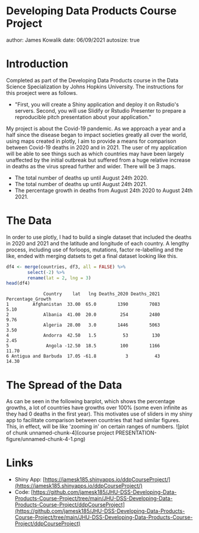 Developing Data Products Course Project
========================================================
author: James Kowalik
date: 06/09/2021
autosize: true

Introduction
========================================================

Completed as part of the Developing Data Products course in the Data Science Specialization by Johns Hopkins University. The instructions for this proeject were as follows.

- "First, you will create a Shiny application and deploy it on Rstudio's servers. Second, you will use Slidify or Rstudio Presenter to prepare a reproducible pitch presentation about your application."

My project is about the Covid-19 pandemic. As we approach a year and a half since the disease began to impact societies greatly all over the world, using maps created in plotly, I aim to provide a means for comparison between Covid-19 deaths in 2020 and in 2021. The user of my application will be able to see things such as which countries may have been largely unaffected by the initial outbreak but suffered from a huge relative increase in deaths as the virus spread further and wider. There will be 3 maps.

- The total number of deaths up until August 24th 2020.
- The total number of deaths up until August 24th 2021.
- The percentage growth in deaths from August 24th 2020 to August 24th 2021.

The Data
========================================================



In order to use plotly, I had to build a single dataset that included the deaths in 2020 and 2021 and the latitude and longitude of each country. A lengthy process, including use of forloops, mutations, factor re-labelling and the like, ended with merging datsets to get a final dataset looking like this.



```r
df4 <- merge(countries, df3, all = FALSE) %>% 
        select(-2) %>%
        rename(lat = 2, lng = 3)
head(df4)
```

```
              Country    lat   lng Deaths_2020 Deaths_2021 Percentage_Growth
1         Afghanistan  33.00  65.0        1390        7083              5.10
2             Albania  41.00  20.0         254        2480              9.76
3             Algeria  28.00   3.0        1446        5063              3.50
4             Andorra  42.50   1.5          53         130              2.45
5              Angola -12.50  18.5         100        1166             11.70
6 Antigua and Barbuda  17.05 -61.8           3          43             14.30
```

The Spread of the Data
========================================================

As can be seen in the following barplot, which shows the percentage growths, a lot of countries have growths over 100% (some even infinite as they had 0 deaths in the first year). This motivates use of sliders in my shiny app to facilitate comparison between countries that had similar figures. This, in effect, will be like 'zooming in' on certain ranges of numbers.
![plot of chunk unnamed-chunk-4](course project PRESENTATION-figure/unnamed-chunk-4-1.png)

Links
========================================================

- Shiny App: [https://jamesk185.shinyapps.io/ddpCourseProject/](https://jamesk185.shinyapps.io/ddpCourseProject/)
- Code: [https://github.com/jamesk185/JHU-DSS-Developing-Data-Products-Course-Project/tree/main/JHU-DSS-Developing-Data-Products-Course-Project/ddpCourseProject](https://github.com/jamesk185/JHU-DSS-Developing-Data-Products-Course-Project/tree/main/JHU-DSS-Developing-Data-Products-Course-Project/ddpCourseProject)
